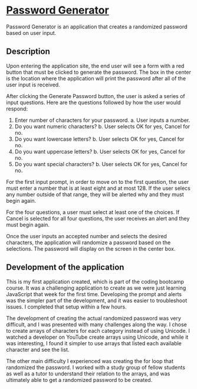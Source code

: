 # [Password Generator](https://katgrace0808.github.io/Password-Generator/)

Password Generator is an application that creates a randomized password 
based on user input.  

## Description

Upon entering the application site, the end user will see a form with a red button 
that must be clicked to generate the password.  The box in the center is the location
where the application will print the password after all of the user input is received.

After clicking the Generate Password button, the user is asked a series of input questions.  Here are the questions followed by how the user would respond:

1. Enter number of characters for your password.
    a. User inputs a number.
2. Do you want numeric characters?
    b. User selects OK for yes, Cancel for no.
3. Do you want lowercase letters?
    b. User selects OK for yes, Cancel for no.
4. Do you want uppercase letters?
    b. User selects OK for yes, Cancel for no.
5. Do you want special characters?
    b. User selects OK for yes, Cancel for no.

For the first input prompt, in order to move on to the first question, the user must
enter a number that is at least eight and at most 128.  If the user selecs any number outside of that range, they will be alerted why and they must begin again.  

For the four questions, a user must select at least one of the choices.  If Cancel is selected for all four questions, the user receives an alert and they must begin again.

Once the user inputs an accepted number and selects the desired characters, the application will randomize a password based on the selections.  The password will display on the screen in the center box.

## Development of the application

This is my first application created, which is part of the coding bootcamp course.  It was a challenging application to create as we were just learning JavaScript that week for the first time.  Developing the prompt and alerts was the simpler part of the development, and it was easier to troubleshoot issues.  I completed that setup within a few hours.

The development of creating the actual randomized password was very difficult, and I was presented with many challenges along the way. I chose to create arrays of characters for each category instead of using Unicode.  I watched a developer on YouTube create arrays using Unicode, and while it was interesting, I found it simpler to use arrays that listed each available character and see the list.

The other main difficulty I experienced was creating the for loop that randomized the password.  I worked with a study group of fellow students as well as a tutor to understand their relation to the arrays, and was ultimately able to get a randomized password to be created.